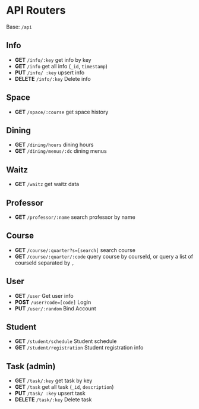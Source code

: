 # API Routers

Base: `/api`

## Info

- **GET** `/info/:key` get info by key
- **GET** `/info` get all info (`_id`, `timestamp`)
- **PUT** `/info/
:key` upsert info
- **DELETE** `/info/:key` Delete info

## Space

- **GET** `/space/:course` get space history

## Dining

- **GET** `/dining/hours` dining hours
- **GET** `/dining/menus/:dc` dining menus

## Waitz

- **GET** `/waitz` get waitz data

## Professor

- **GET** `/professor/:name` search professor by name

## Course

- **GET** `/course/:quarter?s=[search]` search course
- **GET** `/course/:quarter/:code` query course by courseId, or query a list of courseId separated by `,`

## User

- **GET** `/user` Get user info
- **POST** `/user?code=[code]` Login
- **PUT** `/user/:random` Bind Account

## Student

- **GET** `/student/schedule` Student schedule
- **GET** `/student/registration` Student registration info

## Task (admin)
- **GET** `/task/:key` get task by key
- **GET** `/task` get all task (`_id`, `description`)
- **PUT** `/task/
:key` upsert task
- **DELETE** `/task/:key` Delete task